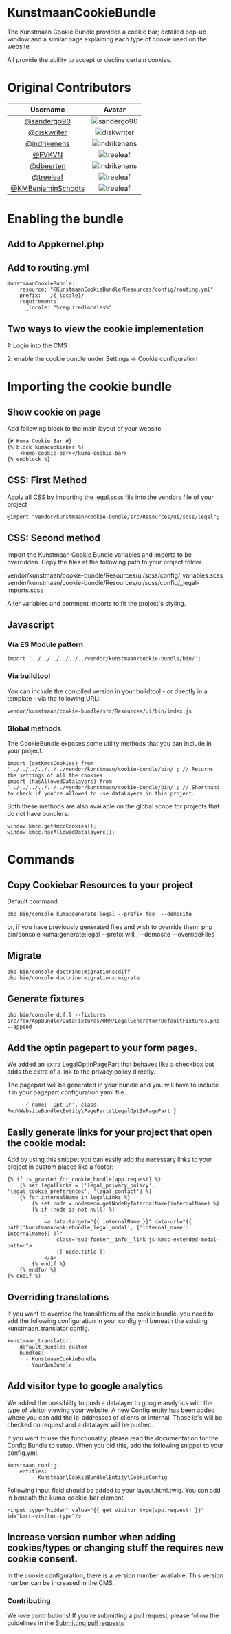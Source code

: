 KunstmaanCookieBundle
=====================

The Kunstmaan Cookie Bundle provides a cookie bar; 
detailed pop-up window and a similar page 
explaining each type of cookie used on the website.

All provide the ability to accept or decline certain cookies.

# Original Contributors

| Username        | Avatar
| :--------------:|:-----:
| [@sandergo90](https://github.com/sandergo90) | ![sandergo90](https://github.com/sandergo90.png?size=100)
| [@diskwriter](https://github.com/diskwriter) | ![diskwriter](https://github.com/diskwriter.png?size=100)
| [@indrikenens](https://github.com/indrikenens) | ![indrikenens](https://github.com/indrikenens.png?size=100)
| [@FVKVN](https://github.com/FVKVN) | ![treeleaf](https://github.com/FVKVN.png?size=100)
| [@dbeerten](https://github.com/dbeerten) | ![indrikenens](https://github.com/dbeerten.png?size=100)
| [@treeleaf](https://github.com/treeleaf) | ![treeleaf](https://github.com/treeleaf.png?size=100)
| [@KMBenjaminSchodts](https://github.com/KMBenjaminSchodts) | ![treeleaf](https://github.com/KMBenjaminSchodts.png?size=100)

# Enabling the bundle

## Add to Appkernel.php
## Add to routing.yml

```
KunstmaanCookieBundle:
    resource: "@KunstmaanCookieBundle/Resources/config/routing.yml"
    prefix:   /{_locale}/
    requirements:
      _locale: "%requiredlocales%"
```

## Two ways to view the cookie implementation

1: Login into the CMS

2: enable the cookie bundle under Settings -> Cookie configuration 

# Importing the cookie bundle

## Show cookie on page
Add following block to the main layout of your website

```
{# Kuma Cookie Bar #}
{% block kumacookiebar %}
    <kuma-cookie-bar></kuma-cookie-bar>
{% endblock %}
```

## CSS: First Method
Apply all CSS by importing the legal.scss file 
into the vendors file of your project

```
@import "vendor/kunstmaan/cookie-bundle/src/Resources/ui/scss/legal";
``` 

## CSS: Second method
Import the Kunstmaan Cookie Bundle variables and imports to be overridden. 
Copy the files at the following path to your project folder.

vendor/kunstmaan/cookie-bundle/Resources/ui/scss/config/_variables.scss
vender/kunstmaan/cookie-bundle/Resources/ui/scss/config/_legal-imports.scss

Alter variables and comment imports to fit the project's styling.

## Javascript
### Via ES Module pattern
```
import '../../../../../../vendor/kunstmaan/cookie-bundle/bin/';
```
### Via buildtool
You can include the compiled version in your buildtool - or directly in a template - via the following URL:
```
vendor/kunstmaan/cookie-bundle/src/Resources/ui/bin/index.js
```

### Global methods
The CookieBundle exposes some utility methods that you can include in your project.
```
import {getKmccCookies} from '../../../../../../vendor/kunstmaan/cookie-bundle/bin/'; // Returns the settings of all the cookies.
import {hasAllowedDatalayers} from '../../../../../../vendor/kunstmaan/cookie-bundle/bin/'; // Shorthand to check if you're allowed to use dataLayers in this project.
``` 

Both these methods are also available on the global scope for projects that do not have bundlers:
```
window.kmcc.getKmccCookies(); 
window.kmcc.hasAllowedDatalayers(); 
```

# Commands

## Copy Cookiebar Resources to your project

Default command:
```
php bin/console kuma:generate:legal --prefix foo_ --demosite
``` 
or, if you have previously generated files and wish to override them:
php bin/console kuma:generate:legal --prefix will_ --demosite --overrideFiles


## Migrate

```
php bin/console doctrine:migrations:diff
php bin/console doctrine:migrations:migrate
``` 


## Generate fixtures
 
```
php bin/console d:f:l --fixtures src/foo/AppBundle/DataFixtures/ORM/LegalGenerator/DefaultFixtures.php --append
``` 

## Add the optin pagepart to your form pages. 
We added an extra LegalOptInPagePart that behaves like a checkbox but adds the extra of a link to the privacy policy directly.

The pagepart will be generated in your bundle and you will have to include it in your pagepart configuration yaml file.

```
    - { name: 'Opt In', class: Foo\WebsiteBundle\Entity\PageParts\LegalOptInPagePart }
```

## Easily generate links for your project that open the cookie modal:

Add by using this snippet you can easily add the necessary links to your project in custom places like a footer:

```
{% if is_granted_for_cookie_bundle(app.request) %}
    {% set legalLinks = ['legal_privacy_policy', 'legal_cookie_preferences', 'legal_contact'] %}
    {% for internalName in legalLinks %}
        {% set node = nodemenu.getNodeByInternalName(internalName) %}
        {% if (node is not null) %}
            -
            <a data-target="{{ internalName }}" data-url="{{ path('kunstmaancookiebundle_legal_modal', {'internal_name': internalName}) }}"
                class="sub-footer__info__link js-kmcc-extended-modal-button">
                {{ node.title }}
            </a>
        {% endif %}
    {% endfor %}
{% endif %}
```

## Overriding translations

If you want to override the translations of the cookie bundle, you need to add the following configuration in your config.yml 
beneath the existing kunstmaan_translator config.

```
kunstmaan_translator:
    default_bundle: custom
    bundles:
      - KunstmaanCookieBundle
      - YourOwnBundle
```

## Add visitor type to google analytics

We added the possibility to push a datalayer to google analytics with the type of visitor viewing your website. A new Config entity has been added 
where you can add the ip-addresses of clients or internal. Those ip's will be checked on request and a datalayer will be pushed.

If you want to use this functionality, please read the documentation for the Config Bundle to setup. When you did this, add the following snippet to your config.yml.

```
kunstmaan_config:
    entities:
        - Kunstmaan\CookieBundle\Entity\CookieConfig
```

Following input field should be added to your layout.html.twig. You can add in beneath the kuma-cookie-bar element.

```
<input type="hidden" value="{{ get_visitor_type(app.request) }}" id="kmcc-visitor-type"/>
```

## Increase version number when adding cookies/types or changing stuff the requires new cookie consent.

In the cookie configuration, there is a version number available. This version number can be increased in the CMS.

### Contributing

We love contributions!
If you're submitting a pull request, please follow the guidelines in the [Submitting pull requests](docs/pull-requests.md)
